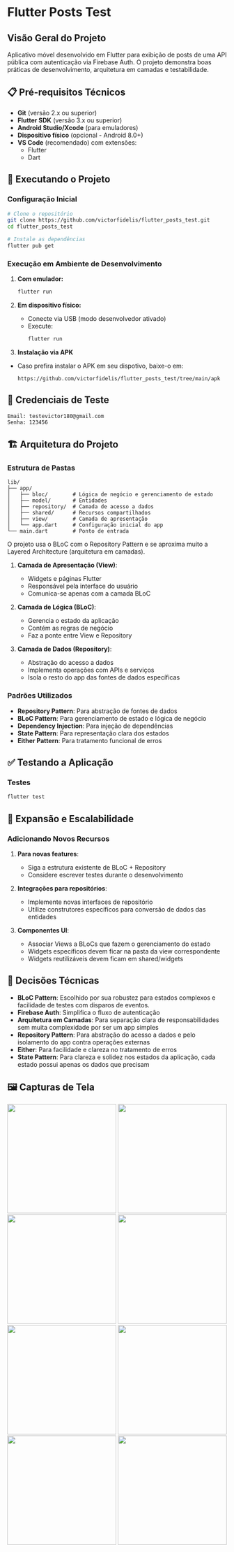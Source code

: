 # Flutter Posts Test

## Visão Geral do Projeto
Aplicativo móvel desenvolvido em Flutter para exibição de posts de uma API pública com autenticação via Firebase Auth. O projeto demonstra boas práticas de desenvolvimento, arquitetura em camadas e testabilidade.

## 📋 Pré-requisitos Técnicos

- **Git** (versão 2.x ou superior)
- **Flutter SDK** (versão 3.x ou superior)
- **Android Studio/Xcode** (para emuladores)
- **Dispositivo físico** (opcional - Android 8.0+)
- **VS Code** (recomendado) com extensões:
  - Flutter
  - Dart

## 🚀 Executando o Projeto

### Configuração Inicial
```bash
# Clone o repositório
git clone https://github.com/victorfidelis/flutter_posts_test.git
cd flutter_posts_test

# Instale as dependências
flutter pub get
```

### Execução em Ambiente de Desenvolvimento

1. **Com emulador:**
   ```bash
   flutter run
   ```

2. **Em dispositivo físico:**
   - Conecte via USB (modo desenvolvedor ativado)
   - Execute:
     ```bash
     flutter run
     ```
3. **Instalação via APK**

  - Caso prefira instalar o APK em seu dispotivo, baixe-o em:
    
        https://github.com/victorfidelis/flutter_posts_test/tree/main/apk

## 🔑 Credenciais de Teste
```
Email: testevictor180@gmail.com
Senha: 123456
```

## 🏗️ Arquitetura do Projeto

### Estrutura de Pastas
```
lib/
├── app/
│   ├── bloc/        # Lógica de negócio e gerenciamento de estado
│   ├── model/       # Entidades
│   ├── repository/  # Camada de acesso a dados
│   ├── shared/      # Recursos compartilhados
│   ├── view/        # Camada de apresentação
│   └── app.dart     # Configuração inicial do app
└── main.dart        # Ponto de entrada
```

O projeto usa o BLoC com o Repository Pattern e se aproxima muito a Layered Architecture (arquitetura em camadas).

1. **Camada de Apresentação (View)**:
   - Widgets e páginas Flutter
   - Responsável pela interface do usuário
   - Comunica-se apenas com a camada BLoC

2. **Camada de Lógica (BLoC)**:
   - Gerencia o estado da aplicação
   - Contém as regras de negócio
   - Faz a ponte entre View e Repository

3. **Camada de Dados (Repository)**:
   - Abstração do acesso a dados
   - Implementa operações com APIs e serviços
   - Isola o resto do app das fontes de dados específicas

### Padrões Utilizados

- **Repository Pattern**: Para abstração de fontes de dados
- **BLoC Pattern**: Para gerenciamento de estado e lógica de negócio
- **Dependency Injection**: Para injeção de dependências
- **State Pattern**: Para representação clara dos estados
- **Either Pattern**: Para tratamento funcional de erros

## ✅ Testando a Aplicação

### Testes
```bash
flutter test
```

## 🔮 Expansão e Escalabilidade

### Adicionando Novos Recursos
1. **Para novas features**:
   - Siga a estrutura existente de BLoC + Repository
   - Considere escrever testes durante o desenvolvimento

2. **Integrações para repositórios**:
   - Implemente novas interfaces de repositório
   - Utilize construtores específicos para conversão de dados das entidades

3. **Componentes UI**:
   - Associar Views a BLoCs que fazem o gerenciamento do estado
   - Widgets específicos devem ficar na pasta da view correspondente
   - Widgets reutilizáveis devem ficam em shared/widgets

## 📝 Decisões Técnicas
- **BLoC Pattern**: Escolhido por sua robustez para estados complexos e facilidade de testes com disparos de eventos.
- **Firebase Auth**: Simplifica o fluxo de autenticação
- **Arquitetura em Camadas**: Para separação clara de responsabilidades sem muita complexidade por ser um app simples
- **Repository Pattern**: Para abstração do acesso a dados e pelo isolamento do app contra operações externas
- **Either**: Para facilidade e clareza no tratamento de erros
- **State Pattern**: Para clareza e solidez nos estados da aplicação, cada estado possui apenas os dados que precisam


## 🖼️ Capturas de Tela 

<img src="https://github.com/user-attachments/assets/0d56ae34-0682-4c1b-9242-091940a5694b" width="250">
<img src="https://github.com/user-attachments/assets/c56b3c8f-addf-475c-83c9-3478156256a9" width="250">
<img src="https://github.com/user-attachments/assets/887666bb-32a6-4a60-a20c-30db23f4f757" width="250">
<img src="https://github.com/user-attachments/assets/9d79d4c8-35a1-4e55-8c76-b32be6d75bfe" width="250">
<img src="https://github.com/user-attachments/assets/b32535e8-7153-4310-9c18-c96594ce5385" width="250">
<img src="https://github.com/user-attachments/assets/63b9c7bd-ff4c-4d97-b844-8f46155fdd9a" width="250">
<img src="https://github.com/user-attachments/assets/21051cab-314c-4ffe-85ca-f0429de36818" width="250">
<img src="https://github.com/user-attachments/assets/6d301559-4603-4567-8cfa-37dd8f1d255d" width="250">
